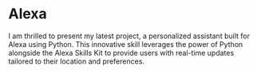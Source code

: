 # Alexa
I am thrilled to present my latest project, a personalized assistant built for Alexa using Python. This innovative skill leverages the power of Python alongside the Alexa Skills Kit to provide users with real-time updates tailored to their location and preferences.
